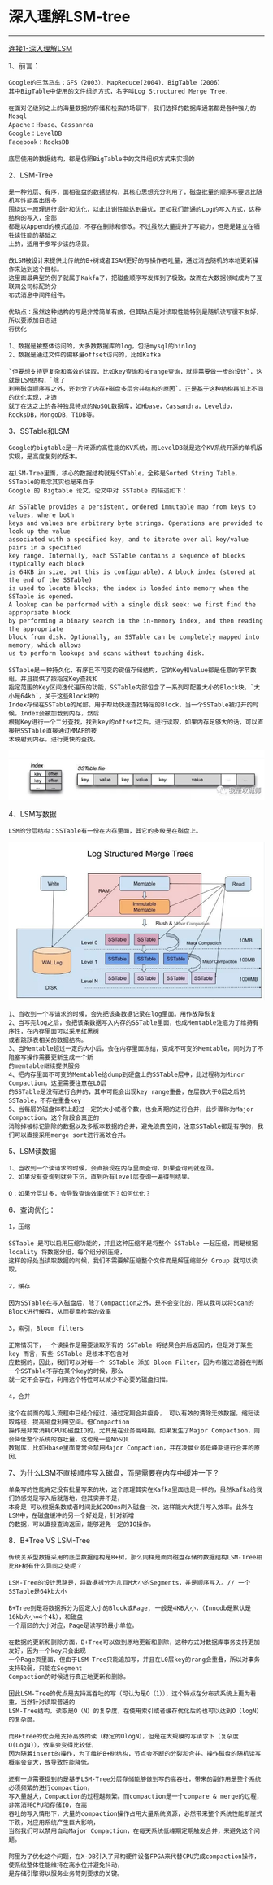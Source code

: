 # 深入理解LSM-tree

---
[连接1-深入理解LSM](https://cloud.tencent.com/developer/article/1441835)

1、前言：

    Google的三驾马车：GFS（2003）、MapReduce(2004)、BigTable（2006）
    其中BigTable中使用的文件组织方式，名字叫Log Structured Merge Tree.
    
    在面对亿级别之上的海量数据的存储和检索的场景下，我们选择的数据库通常都是各种强力的Nosql
    Apache：Hbase、Cassanrda
    Google：LevelDB
    Facebook：RocksDB

    底层使用的数据结构，都是仿照BigTable中的文件组织方式来实现的

2、LSM-Tree

    是一种分层、有序，面相磁盘的数据结构，其核心思想充分利用了，磁盘批量的顺序写要远比随机写性能高出很多
    围绕这一原理进行设计和优化，以此让谢性能达到最优，正如我们普通的Log的写入方式，这种结构的写入，全部
    都是以Append的模式追加，不存在删除和修改。不过虽然大量提升了写能力，但是是建立在牺牲读性能的基础之
    上的，适用于多写少读的场景。
    
    故LSM被设计来提供比传统的B+树或者ISAM更好的写操作吞吐量，通过消去随机的本地更新操作来达到这个目标。
    这里面最典型的例子就属于Kakfa了，把磁盘顺序写发挥到了极致，故而在大数据领域成为了互联网公司标配的分
    布式消息中间件组件。

    优缺点：虽然这种结构的写是非常简单有效，但其缺点是对读取性能特别是随机读写很不友好，所以要添加日志进
    行优化

    1、数据是被整体访问的，大多数数据库的log，包括mysql的binlog
    2、数据是通过文件的偏移量offset访问的，比如Kafka

    `但要想支持更复杂和高效的读取，比如key查询和按range查询，就得需要做一步的设计`，这就是LSM结构，`除了
    利用磁盘顺序写之外，还划分了内存+磁盘多层合并结构的原因`。正是基于这种结构再加上不同的优化实现，才造
    就了在这之上的各种独具特点的NoSQL数据库，如Hbase，Cassandra，Leveldb，RocksDB，MongoDB，TiDB等。

3、SSTable和LSM

    Google的bigtable是一片闭源的高性能的KV系统，而LevelDB就是这个KV系统开源的单机版实现，是高度复刻的版本。

    在LSM-Tree里面，核心的数据结构就是SSTable，全称是Sorted String Table，SSTable的概念其实也是来自于
    Google 的 Bigtable 论文，论文中对 SSTable 的描述如下：

    An SSTable provides a persistent, ordered immutable map from keys to values, where both 
    keys and values are arbitrary byte strings. Operations are provided to look up the value 
    associated with a specified key, and to iterate over all key/value pairs in a specified 
    key range. Internally, each SSTable contains a sequence of blocks (typically each block 
    is 64KB in size, but this is configurable). A block index (stored at the end of the SSTable) 
    is used to locate blocks; the index is loaded into memory when the SSTable is opened. 
    A lookup can be performed with a single disk seek: we first find the appropriate block 
    by performing a binary search in the in-memory index, and then reading the appropriate 
    block from disk. Optionally, an SSTable can be completely mapped into memory, which allows 
    us to perform lookups and scans without touching disk.

    SSTable是一种持久化，有序且不可变的键值存储结构，它的Key和Value都是任意的字节数组，并且提供了按指定Key查找和
    指定范围的Key区间迭代遍历的功能，SSTable内部包含了一系列可配置大小的Block块，`大小是64kb`，关于这些Block块的
    Index存储在SSTable的尾部，用于帮助快速查找特定的Block，当一个SSTable被打开的时候，Index会被加载到内存，然后
    根据Key进行一个二分查找，找到key的offset之后，进行读取，如果内存足够大的话，可以直接把SSTable直接通过MMAP的技
    术映射到内存，进行更快的查找。
![](./photo/3001.png)
    

4、LSM写数据
    
    LSM的分层结构：SSTable有一份在内存里面，其它的多级是在磁盘上。

![](./photo/3002.png)  
    
    1、当收到一个写请求的时候，会先把该条数据记录在log里面。用作故障恢复
    2、当写完log之后，会把该条数据写入内存的SSTable里面，也成Memtable注意为了维持有序性，在内存里面可以采用红黑树
    或者跳跃表相关的数据结构。
    3、当Memtable超过一定的大小后，会在内存里面冻结，变成不可变的Memtable，同时为了不阻塞写操作需要更新生成一个新
    的memtable继续提供服务
    4、把内存里面不可变的Memtable给dump到硬盘上的SSTable层中，此过程称为Minor Compaction，这里需要注意在L0层
    的SSTable是没有进行合并的，其中可能会出现key range重叠，在层数大于0层之后的SSTable，不存在重叠key
    5、当每层的磁盘体积上超过一定的大小或者个数，也会周期的进行合并，此步骤称为Major Compaction，这个阶段会真正的
    消除掉被标记删除的数据以及多版本数据的合并，避免浪费空间，注意SSTable都是有序的，我们可以直接采用merge sort进行高效合并。

5、LSM读数据

    1、当收到一个读请求的时候，会直接现在内存里面查询，如果查询到就返回。
    2、如果没有查询到就会下沉，直到所有level层查询一遍得到结果。
    
    Q：如果分层过多，会导致查询效率低下？如何优化？

6、查询优化：
    
    1，压缩

    SSTable 是可以启用压缩功能的，并且这种压缩不是将整个 SSTable 一起压缩，而是根据 locality 将数据分组，每个组分别压缩，
    这样的好处当读取数据的时候，我们不需要解压缩整个文件而是解压缩部分 Group 就可以读取。

    2，缓存

    因为SSTable在写入磁盘后，除了Compaction之外，是不会变化的，所以我可以将Scan的Block进行缓存，从而提高检索的效率

    3，索引，Bloom filters

    正常情况下，一个读操作是需要读取所有的 SSTable 将结果合并后返回的，但是对于某些 key 而言，有些 SSTable 是根本不包含对
    应数据的，因此，我们可以对每一个 SSTable 添加 Bloom Filter，因为布隆过滤器在判断一个SSTable不存在某个key的时候，那么
    就一定不会存在，利用这个特性可以减少不必要的磁盘扫描。

    4，合并

    这个在前面的写入流程中已经介绍过，通过定期合并瘦身， 可以有效的清除无效数据，缩短读取路径，提高磁盘利用空间。但Compaction
    操作是非常消耗CPU和磁盘IO的，尤其是在业务高峰期，如果发生了Major Compaction，则会降低整个系统的吞吐量，这也是一些NoSQL
    数据库，比如Hbase里面常常会禁用Major Compaction，并在凌晨业务低峰期进行合并的原因、

7、为什么LSM不直接顺序写入磁盘，而是需要在内存中缓冲一下？

    单条写的性能肯定没有批量写来的块，这个原理其实在Kafka里面也是一样的，虽然kafka给我们的感觉是写入后就落地，但其实并不是，
    本身是 可以根据条数或者时间比如200ms刷入磁盘一次，这样能大大提升写入效率。此外在LSM中，在磁盘缓冲的另一个好处是，针对新增
    的数据，可以直接查询返回，能够避免一定的IO操作。

8、B+Tree VS LSM-Tree

    传统关系型数据采用的底层数据结构是B+树，那么同样是面向磁盘存储的数据结构LSM-Tree相比B+树有什么异同之处呢？

    LSM-Tree的设计思路是，将数据拆分为几百M大小的Segments，并是顺序写入。// 一个SSTable是64kb大小

    B+Tree则是将数据拆分为固定大小的Block或Page, 一般是4KB大小，（Innodb是默认是16kb大小=4个4k），和磁盘
    一个扇区的大小对应，Page是读写的最小单位。

    在数据的更新和删除方面，B+Tree可以做到原地更新和删除，这种方式对数据库事务支持更加友好，因为一个key只会出现
    一个Page页里面，但由于LSM-Tree只能追加写，并且在L0层key的rang会重叠，所以对事务支持较弱，只能在Segment 
    Compaction的时候进行真正地更新和删除。

    因此LSM-Tree的优点是支持高吞吐的写（可认为是O（1）），这个特点在分布式系统上更为看重，当然针对读取普通的
    LSM-Tree结构，读取是O（N）的复杂度，在使用索引或者缓存优化后的也可以达到O（logN）的复杂度。

    而B+tree的优点是支持高效的读（稳定的OlogN），但是在大规模的写请求下（复杂度O(LogN)），效率会变得比较低，
    因为随着insert的操作，为了维护B+树结构，节点会不断的分裂和合并。操作磁盘的随机读写概率会变大，故导致性能降低。

    还有一点需要提到的是基于LSM-Tree分层存储能够做到写的高吞吐，带来的副作用是整个系统必须频繁的进行compaction，
    写入量越大，Compaction的过程越频繁。而compaction是一个compare & merge的过程，非常消耗CPU和存储IO，在高
    吞吐的写入情形下，大量的compaction操作占用大量系统资源，必然带来整个系统性能断崖式下跌，对应用系统产生巨大影响，
    当然我们可以禁用自动Major Compaction，在每天系统低峰期定期触发合并，来避免这个问题。

    阿里为了优化这个问题，在X-DB引入了异构硬件设备FPGA来代替CPU完成compaction操作，使系统整体性能维持在高水位并避免抖动，
    是存储引擎得以服务业务苛刻要求的关键。